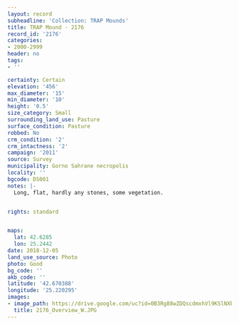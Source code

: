 ```yaml
---
layout: record
subheadline: 'Collection: TRAP Mounds'
title: TRAP Mound - 2176
record_id: '2176'
categories:
- 2000-2999
header: no
tags:
- ''

certainty: Certain
elevation: '456'
max_diameter: '15'
min_diameter: '10'
height: '0.5'
size_category: Small
surrounding_land_use: Pasture
surface_condition: Pasture
robbed: No
crm_condition: '2'
crm_intactness: '2'
campaign: '2011'
source: Survey
municipality: Gorno Sahrane necropolis
locality: ''
bgcode: DS001
notes: |-
  Long, flat, hardly any stones, some vegetation.


rights: standard


maps:
  lat: 42.6285
  lon: 25.2442
date: 2018-12-05
land_use_source: Photo
photo: Good
bg_code: ''
akb_code: ''
latitude: '42.670388'
longitude: '25.220295'
images:
- image_path: https://drive.google.com/uc?id=0B3Rg88wZDQscdmxhVl9KSlNXbHM
  title: 2176_Overview_W.JPG
---
```


